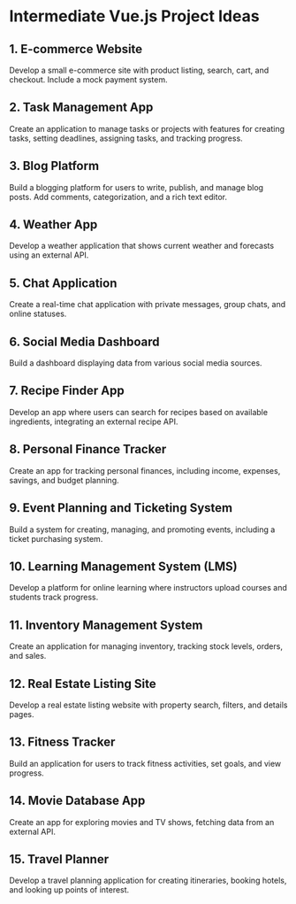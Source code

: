 # Intermediate Vue.js Project Ideas

## 1. E-commerce Website
Develop a small e-commerce site with product listing, search, cart, and checkout. Include a mock payment system.

## 2. Task Management App
Create an application to manage tasks or projects with features for creating tasks, setting deadlines, assigning tasks, and tracking progress.

## 3. Blog Platform
Build a blogging platform for users to write, publish, and manage blog posts. Add comments, categorization, and a rich text editor.

## 4. Weather App
Develop a weather application that shows current weather and forecasts using an external API.

## 5. Chat Application
Create a real-time chat application with private messages, group chats, and online statuses.

## 6. Social Media Dashboard
Build a dashboard displaying data from various social media sources.

## 7. Recipe Finder App
Develop an app where users can search for recipes based on available ingredients, integrating an external recipe API.

## 8. Personal Finance Tracker
Create an app for tracking personal finances, including income, expenses, savings, and budget planning.

## 9. Event Planning and Ticketing System
Build a system for creating, managing, and promoting events, including a ticket purchasing system.

## 10. Learning Management System (LMS)
Develop a platform for online learning where instructors upload courses and students track progress.

## 11. Inventory Management System
Create an application for managing inventory, tracking stock levels, orders, and sales.

## 12. Real Estate Listing Site
Develop a real estate listing website with property search, filters, and details pages.

## 13. Fitness Tracker
Build an application for users to track fitness activities, set goals, and view progress.

## 14. Movie Database App
Create an app for exploring movies and TV shows, fetching data from an external API.

## 15. Travel Planner
Develop a travel planning application for creating itineraries, booking hotels, and looking up points of interest.

